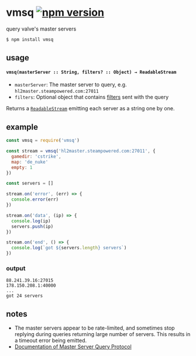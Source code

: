 # vmsq [![npm version](https://badge.fury.io/js/vmsq.svg)](http://badge.fury.io/js/vmsq)

query valve's master servers

```sh
$ npm install vmsq
```

## usage

#### `vmsq(masterServer :: String, filters? :: Object) → ReadableStream`

- `masterServer`: The master server to query, e.g. `hl2master.steampowered.com:27011`
- `filters`: Optional object that contains [filters][filters] sent with the query

Returns a [`ReadableStream`][readablestream] emitting each server as a string one by one.

## example

```js
const vmsq = require('vmsq')

const stream = vmsq('hl2master.steampowered.com:27011', {
  gamedir: 'cstrike',
  map: 'de_nuke'
  empty: 1
})

const servers = []

stream.on('error', (err) => {
  console.error(err)
})

stream.on('data', (ip) => {
  console.log(ip)
  servers.push(ip)
})

stream.on('end', () => {
  console.log(`got ${servers.length} servers`)
})
```

### output

```
88.241.39.16:27015
178.150.208.1:40000
...
got 24 servers
```

## notes

- The master servers appear to be rate-limited, and sometimes stop replying
  during queries returning large number of servers. This results in a
  timeout error being emitted.
- [Documentation of Master Server Query Protocol](https://developer.valvesoftware.com/wiki/Master_Server_Query_Protocol)

[readablestream]: https://nodejs.org/api/stream.html#stream_readable_streams
[filters]: https://developer.valvesoftware.com/wiki/Master_Server_Query_Protocol#Filter
